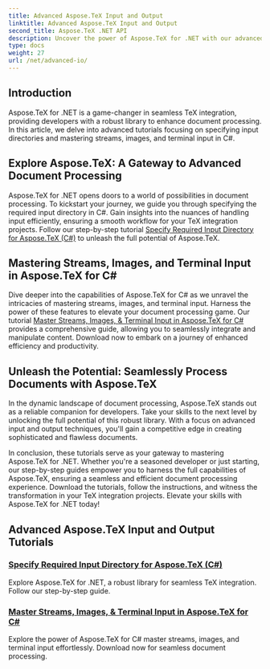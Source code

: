 ```yaml
---
title: Advanced Aspose.TeX Input and Output
linktitle: Advanced Aspose.TeX Input and Output
second_title: Aspose.TeX .NET API
description: Uncover the power of Aspose.TeX for .NET with our advanced tutorials. Learn to specify input directories and master streams, images, and terminal input in C#.
type: docs
weight: 27
url: /net/advanced-io/
---
```

## Introduction

Aspose.TeX for .NET is a game-changer in seamless TeX integration, providing developers with a robust library to enhance document processing. In this article, we delve into advanced tutorials focusing on specifying input directories and mastering streams, images, and terminal input in C#.

## Explore Aspose.TeX: A Gateway to Advanced Document Processing

Aspose.TeX for .NET opens doors to a world of possibilities in document processing. To kickstart your journey, we guide you through specifying the required input directory in C#. Gain insights into the nuances of handling input efficiently, ensuring a smooth workflow for your TeX integration projects. Follow our step-by-step tutorial [Specify Required Input Directory for Aspose.TeX (C#)](./required-input-directory-csharp/) to unleash the full potential of Aspose.TeX.

## Mastering Streams, Images, and Terminal Input in Aspose.TeX for C#

Dive deeper into the capabilities of Aspose.TeX for C# as we unravel the intricacies of mastering streams, images, and terminal input. Harness the power of these features to elevate your document processing game. Our tutorial [Master Streams, Images, & Terminal Input in Aspose.TeX for C#](./stream-input-image-output-terminal-input-csharp/) provides a comprehensive guide, allowing you to seamlessly integrate and manipulate content. Download now to embark on a journey of enhanced efficiency and productivity.

## Unleash the Potential: Seamlessly Process Documents with Aspose.TeX

In the dynamic landscape of document processing, Aspose.TeX stands out as a reliable companion for developers. Take your skills to the next level by unlocking the full potential of this robust library. With a focus on advanced input and output techniques, you'll gain a competitive edge in creating sophisticated and flawless documents.

In conclusion, these tutorials serve as your gateway to mastering Aspose.TeX for .NET. Whether you're a seasoned developer or just starting, our step-by-step guides empower you to harness the full capabilities of Aspose.TeX, ensuring a seamless and efficient document processing experience. Download the tutorials, follow the instructions, and witness the transformation in your TeX integration projects. Elevate your skills with Aspose.TeX for .NET today!
## Advanced Aspose.TeX Input and Output Tutorials
### [Specify Required Input Directory for Aspose.TeX (C#)](./required-input-directory-csharp/)
Explore Aspose.TeX for .NET, a robust library for seamless TeX integration. Follow our step-by-step guide.
### [Master Streams, Images, & Terminal Input in Aspose.TeX for C#](./stream-input-image-output-terminal-input-csharp/)
Explore the power of Aspose.TeX for C# master streams, images, and terminal input effortlessly. Download now for seamless document processing.